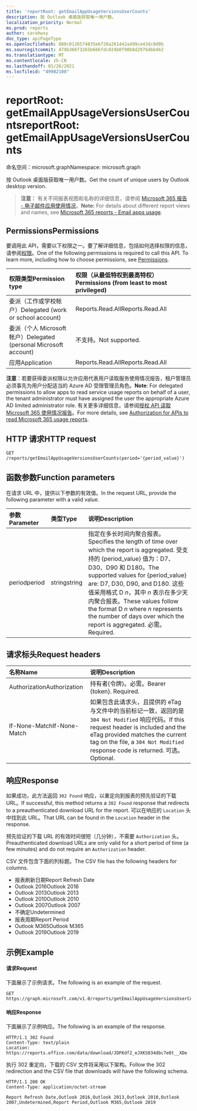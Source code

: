 ```yaml
---
title: 'reportRoot: getEmailAppUsageVersionsUserCounts'
description: 按 Outlook 桌面版获取唯一用户数。
localization_priority: Normal
ms.prod: reports
author: sarahwxy
doc_type: apiPageType
ms.openlocfilehash: 880c0126574835e6f20a261442a499ce43dc0d0b
ms.sourcegitcommit: 479b366f3265b666fdc024b0f90b8d29764bb4b2
ms.translationtype: MT
ms.contentlocale: zh-CN
ms.lasthandoff: 01/26/2021
ms.locfileid: "49982108"
---
```

# <a name="reportroot-getemailappusageversionsusercounts"></a><span data-ttu-id="27b11-103">reportRoot: getEmailAppUsageVersionsUserCounts</span><span class="sxs-lookup"><span data-stu-id="27b11-103">reportRoot: getEmailAppUsageVersionsUserCounts</span></span>

<span data-ttu-id="27b11-104">命名空间：microsoft.graph</span><span class="sxs-lookup"><span data-stu-id="27b11-104">Namespace: microsoft.graph</span></span>

<span data-ttu-id="27b11-105">按 Outlook 桌面版获取唯一用户数。</span><span class="sxs-lookup"><span data-stu-id="27b11-105">Get the count of unique users by Outlook desktop version.</span></span>

> <span data-ttu-id="27b11-106">**注意：** 有关不同报表视图和名称的详细信息，请参阅 [Microsoft 365 报告 - 电子邮件应用使用情况](https://support.office.com/client/Email-apps-usage-c2ce12a2-934f-4dd4-ba65-49b02be4703d)。</span><span class="sxs-lookup"><span data-stu-id="27b11-106">**Note:** For details about different report views and names, see [Microsoft 365 reports - Email apps usage](https://support.office.com/client/Email-apps-usage-c2ce12a2-934f-4dd4-ba65-49b02be4703d).</span></span>

## <a name="permissions"></a><span data-ttu-id="27b11-107">Permissions</span><span class="sxs-lookup"><span data-stu-id="27b11-107">Permissions</span></span>

<span data-ttu-id="27b11-p101">要调用此 API，需要以下权限之一。要了解详细信息，包括如何选择权限的信息，请参阅[权限](/graph/permissions-reference)。</span><span class="sxs-lookup"><span data-stu-id="27b11-p101">One of the following permissions is required to call this API. To learn more, including how to choose permissions, see [Permissions](/graph/permissions-reference).</span></span>

| <span data-ttu-id="27b11-110">权限类型</span><span class="sxs-lookup"><span data-stu-id="27b11-110">Permission type</span></span>                        | <span data-ttu-id="27b11-111">权限（从最低特权到最高特权）</span><span class="sxs-lookup"><span data-stu-id="27b11-111">Permissions (from least to most privileged)</span></span> |
| :------------------------------------- | :--------------------------------------- |
| <span data-ttu-id="27b11-112">委派（工作或学校帐户）</span><span class="sxs-lookup"><span data-stu-id="27b11-112">Delegated (work or school account)</span></span>     | <span data-ttu-id="27b11-113">Reports.Read.All</span><span class="sxs-lookup"><span data-stu-id="27b11-113">Reports.Read.All</span></span>                         |
| <span data-ttu-id="27b11-114">委派（个人 Microsoft 帐户）</span><span class="sxs-lookup"><span data-stu-id="27b11-114">Delegated (personal Microsoft account)</span></span> | <span data-ttu-id="27b11-115">不支持。</span><span class="sxs-lookup"><span data-stu-id="27b11-115">Not supported.</span></span>                           |
| <span data-ttu-id="27b11-116">应用</span><span class="sxs-lookup"><span data-stu-id="27b11-116">Application</span></span>                            | <span data-ttu-id="27b11-117">Reports.Read.All</span><span class="sxs-lookup"><span data-stu-id="27b11-117">Reports.Read.All</span></span>                         |

<span data-ttu-id="27b11-118">**注意**：若要获得委派权限以允许应用代表用户读取服务使用情况报告，租户管理员必须事先为用户分配适当的 Azure AD 受限管理员角色。</span><span class="sxs-lookup"><span data-stu-id="27b11-118">**Note**: For delegated permissions to allow apps to read service usage reports on behalf of a user, the tenant administrator must have assigned the user the appropriate Azure AD limited administrator role.</span></span> <span data-ttu-id="27b11-119">有关更多详细信息，请参阅[授权 API 读取 Microsoft 365 使用情况报告](/graph/reportroot-authorization)。</span><span class="sxs-lookup"><span data-stu-id="27b11-119">For more details, see [Authorization for APIs to read Microsoft 365 usage reports](/graph/reportroot-authorization).</span></span>

## <a name="http-request"></a><span data-ttu-id="27b11-120">HTTP 请求</span><span class="sxs-lookup"><span data-stu-id="27b11-120">HTTP request</span></span>


<!-- { "blockType": "ignored" } --> 

```http
GET /reports/getEmailAppUsageVersionsUserCounts(period='{period_value}')
```

## <a name="function-parameters"></a><span data-ttu-id="27b11-121">函数参数</span><span class="sxs-lookup"><span data-stu-id="27b11-121">Function parameters</span></span>

<span data-ttu-id="27b11-122">在请求 URL 中，提供以下参数的有效值。</span><span class="sxs-lookup"><span data-stu-id="27b11-122">In the request URL, provide the following parameter with a valid value.</span></span>

| <span data-ttu-id="27b11-123">参数</span><span class="sxs-lookup"><span data-stu-id="27b11-123">Parameter</span></span> | <span data-ttu-id="27b11-124">类型</span><span class="sxs-lookup"><span data-stu-id="27b11-124">Type</span></span>   | <span data-ttu-id="27b11-125">说明</span><span class="sxs-lookup"><span data-stu-id="27b11-125">Description</span></span>                              |
| :-------- | :----- | :--------------------------------------- |
| <span data-ttu-id="27b11-126">period</span><span class="sxs-lookup"><span data-stu-id="27b11-126">period</span></span>    | <span data-ttu-id="27b11-127">string</span><span class="sxs-lookup"><span data-stu-id="27b11-127">string</span></span> | <span data-ttu-id="27b11-128">指定在多长时间内聚合报表。</span><span class="sxs-lookup"><span data-stu-id="27b11-128">Specifies the length of time over which the report is aggregated.</span></span> <span data-ttu-id="27b11-129">受支持的 {period_value} 值为：D7、D30、D90 和 D180。</span><span class="sxs-lookup"><span data-stu-id="27b11-129">The supported values for {period_value} are: D7, D30, D90, and D180.</span></span> <span data-ttu-id="27b11-130">这些值采用格式 D *n*，其中 *n* 表示在多少天内聚合报表。</span><span class="sxs-lookup"><span data-stu-id="27b11-130">These values follow the format D *n* where *n* represents the number of days over which the report is aggregated.</span></span> <span data-ttu-id="27b11-131">必需。</span><span class="sxs-lookup"><span data-stu-id="27b11-131">Required.</span></span> |

## <a name="request-headers"></a><span data-ttu-id="27b11-132">请求标头</span><span class="sxs-lookup"><span data-stu-id="27b11-132">Request headers</span></span>

| <span data-ttu-id="27b11-133">名称</span><span class="sxs-lookup"><span data-stu-id="27b11-133">Name</span></span>          | <span data-ttu-id="27b11-134">说明</span><span class="sxs-lookup"><span data-stu-id="27b11-134">Description</span></span>                              |
| :------------ | :--------------------------------------- |
| <span data-ttu-id="27b11-135">Authorization</span><span class="sxs-lookup"><span data-stu-id="27b11-135">Authorization</span></span> | <span data-ttu-id="27b11-p104">持有者{令牌}。必需。</span><span class="sxs-lookup"><span data-stu-id="27b11-p104">Bearer {token}. Required.</span></span>                |
| <span data-ttu-id="27b11-138">If-None-Match</span><span class="sxs-lookup"><span data-stu-id="27b11-138">If-None-Match</span></span> | <span data-ttu-id="27b11-139">如果包含此请求头，且提供的 eTag 与文件中的当前标记一致，返回的是 `304 Not Modified` 响应代码。</span><span class="sxs-lookup"><span data-stu-id="27b11-139">If this request header is included and the eTag provided matches the current tag on the file, a `304 Not Modified` response code is returned.</span></span> <span data-ttu-id="27b11-140">可选。</span><span class="sxs-lookup"><span data-stu-id="27b11-140">Optional.</span></span> |

## <a name="response"></a><span data-ttu-id="27b11-141">响应</span><span class="sxs-lookup"><span data-stu-id="27b11-141">Response</span></span>

<span data-ttu-id="27b11-142">如果成功，此方法返回 `302 Found` 响应，以重定向到报表的预先验证的下载 URL。</span><span class="sxs-lookup"><span data-stu-id="27b11-142">If successful, this method returns a `302 Found` response that redirects to a preauthenticated download URL for the report.</span></span> <span data-ttu-id="27b11-143">可以在响应的 `Location` 头中找到此 URL。</span><span class="sxs-lookup"><span data-stu-id="27b11-143">That URL can be found in the `Location` header in the response.</span></span>

<span data-ttu-id="27b11-144">预先验证的下载 URL 的有效时间很短（几分钟），不需要 `Authorization` 头。</span><span class="sxs-lookup"><span data-stu-id="27b11-144">Preauthenticated download URLs are only valid for a short period of time (a few minutes) and do not require an `Authorization` header.</span></span>

<span data-ttu-id="27b11-145">CSV 文件包含下面的列标题。</span><span class="sxs-lookup"><span data-stu-id="27b11-145">The CSV file has the following headers for columns.</span></span>

- <span data-ttu-id="27b11-146">报表刷新日期</span><span class="sxs-lookup"><span data-stu-id="27b11-146">Report Refresh Date</span></span>
- <span data-ttu-id="27b11-147">Outlook 2016</span><span class="sxs-lookup"><span data-stu-id="27b11-147">Outlook 2016</span></span>
- <span data-ttu-id="27b11-148">Outlook 2013</span><span class="sxs-lookup"><span data-stu-id="27b11-148">Outlook 2013</span></span>
- <span data-ttu-id="27b11-149">Outlook 2010</span><span class="sxs-lookup"><span data-stu-id="27b11-149">Outlook 2010</span></span>
- <span data-ttu-id="27b11-150">Outlook 2007</span><span class="sxs-lookup"><span data-stu-id="27b11-150">Outlook 2007</span></span>
- <span data-ttu-id="27b11-151">不确定</span><span class="sxs-lookup"><span data-stu-id="27b11-151">Undetermined</span></span>
- <span data-ttu-id="27b11-152">报表周期</span><span class="sxs-lookup"><span data-stu-id="27b11-152">Report Period</span></span>
- <span data-ttu-id="27b11-153">Outlook M365</span><span class="sxs-lookup"><span data-stu-id="27b11-153">Outlook M365</span></span>
- <span data-ttu-id="27b11-154">Outlook 2019</span><span class="sxs-lookup"><span data-stu-id="27b11-154">Outlook 2019</span></span>

## <a name="example"></a><span data-ttu-id="27b11-155">示例</span><span class="sxs-lookup"><span data-stu-id="27b11-155">Example</span></span>

#### <a name="request"></a><span data-ttu-id="27b11-156">请求</span><span class="sxs-lookup"><span data-stu-id="27b11-156">Request</span></span>

<span data-ttu-id="27b11-157">下面展示了示例请求。</span><span class="sxs-lookup"><span data-stu-id="27b11-157">The following is an example of the request.</span></span>


<!--{
  "blockType": "ignored",
  "isComposable": true,
  "name": "reportroot_getemailappusageversionsusercounts"
}-->

```msgraph-interactive
GET https://graph.microsoft.com/v1.0/reports/getEmailAppUsageVersionsUserCounts(period='D7')
```


#### <a name="response"></a><span data-ttu-id="27b11-158">响应</span><span class="sxs-lookup"><span data-stu-id="27b11-158">Response</span></span>

<span data-ttu-id="27b11-159">下面展示了示例响应。</span><span class="sxs-lookup"><span data-stu-id="27b11-159">The following is an example of the response.</span></span>

<!-- {
  "blockType": "response",
  "truncated": true,
  "@odata.type": "microsoft.graph.report"
} -->

```http
HTTP/1.1 302 Found
Content-Type: text/plain
Location: https://reports.office.com/data/download/JDFKdf2_eJXKS034dbc7e0t__XDe
```

<span data-ttu-id="27b11-160">执行 302 重定向，下载的 CSV 文件将采用以下架构。</span><span class="sxs-lookup"><span data-stu-id="27b11-160">Follow the 302 redirection and the CSV file that downloads will have the following schema.</span></span>

<!-- { "blockType": "ignored" } --> 

```http
HTTP/1.1 200 OK
Content-Type: application/octet-stream

Report Refresh Date,Outlook 2016,Outlook 2013,Outlook 2010,Outlook 2007,Undetermined,Report Period,Outlook M365,Outlook 2019
```
<!-- uuid: 8fcb5dbc-d5aa-4681-8e31-b001d5168d79 
2015-10-25 14:57:30 UTC -->
<!-- {
  "type": "#page.annotation",
  "description": "Example",
  "keywords": "",
  "section": "documentation",
  "tocPath": "",
  "suppressions": [
  ]
}-->

